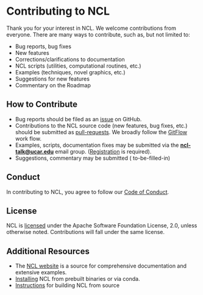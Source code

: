# Contributing to NCL

Thank you for your interest in NCL. We welcome contributions from everyone. There are many ways to contribute, such as, but not limited to:

- Bug reports, bug fixes
- New features
- Corrections/clarifications to documentation
- NCL scripts (utilities, computational routines, etc.)
- Examples (techniques, novel graphics, etc.)
- Suggestions for new features
- Commentary on the Roadmap

## How to Contribute

- Bug reports should be filed as an [issue](https://github.com/NCAR/ncl/issues) on GitHub.
- Contributions to the NCL source code (new features, bug fixes, etc.) should be submitted as [pull-requests](https://help.github.com/articles/about-pull-requests/). We broadly follow the [GitFlow](https://datasift.github.io/gitflow/IntroducingGitFlow.html) work flow.
- Examples, scripts, documentation fixes may be submitted via the **ncl-talk@ucar.edu** email group. ([Registration](http://mailman.ucar.edu/mailman/listinfo/ncl-talk) is required).
- Suggestions, commentary may be submitted ( to-be-filled-in)

## Conduct

In contributing to NCL, you agree to follow our [Code of Conduct]( to-be-filled-in).

## License

NCL is [licensed](https://github.com/NCAR/ncl/LICENSE.md) under the Apache Software Foundation License, 2.0, unless otherwise noted. Contributions will fall under the same license.

## Additional Resources

- The [NCL website](http://ncl.ucar.edu/) is a source for comprehensive documentation and extensive examples.
- [Installing](http://ncl.ucar.edu/Download/) NCL from prebuilt binaries or via conda.
- [Instructions](http://ncl.ucar.edu/Download/build_from_src.shtml) for building NCL from source 
